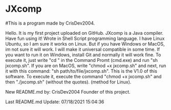 # JXcomp
#This is a program made by CrisDev2004.

Hello. It is my first project uploaded on GitHub. JXcomp is a Java compiler. Have fun using it! Wrote in Shell Script programming language. I have Linux Ubuntu, so I am sure it works on Linux. But if you have Windows or MacOS, im not sure it will work. I will make it universal compatible in some time. If you want to run it on Windows, install Git and normally it will work fine. To execute it, just write "cd <location>" in the Command Promt (cmd.exe) and run "sh jxcomp.sh". If you are on MacOS, write "chmod +x jxcomp.sh" and next, run it with this command: "sh path/to/file/jxcomp.sh". This is the V1.0 of this software. To execute it, execute the command "chmod +x jxcomp.sh" and then "./jxcomp.sh" (without the quotes). (method for Linux).

  New README.md by:
  CrisDev2004
  Founder of this project.
  
Last README.md Update: 07/18/2021 15:04:36
